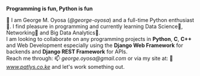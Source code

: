 __Programming is fun, Python is fun__

👋 I am George M. Oyosa (_@george-oyosa_) and a full-time Python enthusiast💞️. I find pleasure in programming and currently learning Data Science🌱, Networking🌱 and Big Data Analytics🌱.  
I am looking to collaborate on any programming projects in **Python**, **C**, **C++** and Web Development especially using the **Django Web Framework** for backends and **Django REST Framework** for APIs.  
Reach me through: 📫 _george.oyosa@gmail.com_ or via my site at: 🔗 _www.patlys.co.ke_ and let's work something out.
